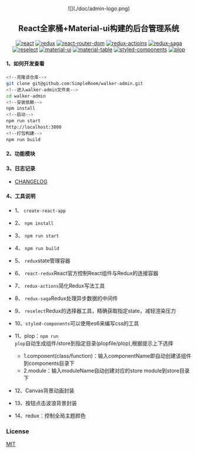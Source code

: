 <p align="center">
  ![](./doc/admin-logo.png)
</p>

<h2 align="center">React全家桶+Material-ui构建的后台管理系统</h2>

<div align="center">

[![react](https://img.shields.io/badge/react-v16.10.2-%2361dafb)](https://reactjs.org/)
[![redux](https://img.shields.io/badge/redux-v4.0.4-%23764abc)](https://redux.js.org/)
[![react-router-dom](https://img.shields.io/badge/react--router--dom-v5.1.2-brightgreen)](https://reacttraining.com/react-router/)
[![redux-actioins](https://img.shields.io/badge/redux--actions-v2.6.5-green)](https://redux-actions.js.org/)
[![redux-saga](https://img.shields.io/badge/redux--saga-v1.1.1-blue)](https://redux-saga.js.org/)
[![reselect](https://img.shields.io/badge/reselect-v4.0.0-green)](https://github.com/reduxjs/reselect)
[![material-ui](https://img.shields.io/badge/%40material--ui-v4.5.1-%23764abc)](https://github.com/mui-org/material-ui)
[![material-table](https://img.shields.io/badge/material--table-v1.53.0-%233f51b5)](https://material-table.com/)
[![styled-components](https://img.shields.io/badge/styled--components-v4.4.0-orange)](https://www.styled-components.com)
[![plop](https://img.shields.io/badge/plop-v2.5.0-%233ab88b)](https://plopjs.com/)

</div> 

#### 1、如何开发查看

```sh
<!--克隆该仓库-->
git clone git@github.com:SimpleRoom/walker-admin.git
<!--进入walker-admin文件夹-->
cd walker-admin
<!--安装依赖-->
npm install
<!--启动-->
npm run start
http://localhost:3800
<!--打包构建-->
npm run build
```

#### 2、功能模块



#### 3、日志记录
+ [CHANGELOG](https://github.com/SimpleRoom/walker-admin/blob/master/CHANGELOG.md)

#### 4、工具说明

+ 1、 <code>create-react-app</code>
+ 2、 <code>npm install</code>
+ 3、 <code>npm run start</code>
+ 4、 <code>npm run build</code>
+ 5、 <code>redux</code>state管理容器
+ 6、 <code>react-redux</code>React官方控制React组件与Redux的连接容器
+ 7、 <code>redux-actions</code>简化Redux写法工具
+ 8、 <code>redux-saga</code>Redux处理异步数据的中间件
+ 9、 <code>reselect</code>Redux的选择器工具，精确获取指定state，减轻渲染压力
+ 10、<code>styled-components</code>可以使用es6来编写css的工具
+ 11、plop：<code>npm run plop</code>自动生成组件/store到指定目录(plopfile/plop),根据提示上下选择

  + 1.component(class/function)：输入componentName即自动创建该组件到components目录下
  + 2.module：输入moduleName自动创建对应的store module到store目录下

+ 12、Canvas背景动画封装
+ 13、按钮点击波浪背景封装
+ 14、redux：控制全局主题颜色

### License

[MIT](http://opensource.org/licenses/MIT)
